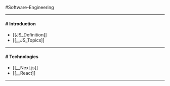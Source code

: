 #Software-Engineering 

---
#### # Introduction

- [[JS_Definition]]
- [[__JS_Topics]]

---
#### # Technologies

- [[__Next.js]]
- [[__React]]

---